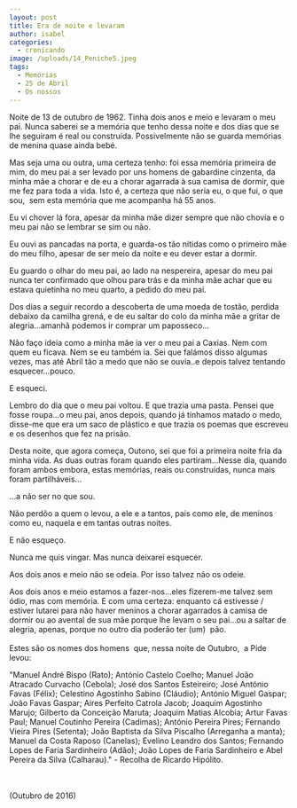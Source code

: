 ```yaml
---
layout: post
title: Era de noite e levaram
author: isabel
categories:
  - cronicando
image: /uploads/14_Peniche5.jpeg
tags:
  - Memórias
  - 25 de Abril
  - Os nossos
---
```

Noite de 13 de outubro de 1962. Tinha dois anos e meio e levaram o meu pai. Nunca saberei se a mem&oacute;ria que tenho dessa noite e dos dias que se lhe seguiram é real ou constru&iacute;da. Possivelmente n&atilde;o se guarda mem&oacute;rias de menina quase ainda bebé.&nbsp;

Mas seja uma ou outra, uma certeza tenho: foi essa mem&oacute;ria primeira de mim, do meu pai a ser levado por uns homens de gabardine cinzenta, da minha m&atilde;e a chorar e de eu a chorar agarrada &agrave; sua camisa de dormir, que me fez para toda a vida. Isto é, a certeza que n&atilde;o seria eu, o que fui, o que sou,&nbsp; sem esta mem&oacute;ria que me acompanha h&aacute; 55 anos.

Eu vi chover l&aacute; fora, apesar da minha m&atilde;e dizer sempre que n&atilde;o chovia e o meu pai n&atilde;o se lembrar se sim ou n&atilde;o.

Eu ouvi as pancadas na porta, e guarda-os t&atilde;o n&iacute;tidas como o primeiro m&atilde;e do meu filho, apesar de ser meio da noite e eu dever estar a dormir.

Eu guardo o olhar do meu pai, ao lado na nespereira, apesar do meu pai nunca ter confirmado que olhou para tr&aacute;s e da minha m&atilde;e achar que eu estava quietinha no meu quarto, a pedido do meu pai.

Dos dias a seguir recordo a descoberta de uma moeda de tost&atilde;o, perdida debaixo da camilha gren&aacute;, e de eu saltar do colo da minha m&atilde;e a gritar de alegria…amanh&atilde; podemos ir comprar um paposseco…

N&atilde;o fa&ccedil;o ideia como a minha m&atilde;e ia ver o meu pai a Caxias. Nem com quem eu ficava. Nem se eu também ia. Sei que fal&aacute;mos disso algumas vezes, mas até Abril t&atilde;o a medo que n&atilde;o se ouvia..e depois talvez tentando esquecer…pouco.

E esqueci.

Lembro do dia que o meu pai voltou. E que trazia uma pasta. Pensei que fosse roupa…o meu pai, anos depois, quando j&aacute; t&iacute;nhamos matado o medo, disse-me que era um saco de pl&aacute;stico e que trazia os poemas que escreveu e os desenhos que fez na pris&atilde;o.

Desta noite, que agora come&ccedil;a, Outono, sei que foi a primeira noite fria da minha vida. As duas outras foram quando eles partiram…Nesse dia, quando foram ambos embora, estas mem&oacute;rias, reais ou constru&iacute;das, nunca mais foram partilh&aacute;veis…

…a n&atilde;o ser no que sou.

N&atilde;o perd&ocirc;o a quem o levou, a ele e a tantos, pais como ele, de meninos como eu, naquela e em tantas outras noites.

E n&atilde;o esque&ccedil;o.

Nunca me quis vingar. Mas nunca deixarei esquecer.

Aos dois anos e meio n&atilde;o se odeia. Por isso talvez n&atilde;o os odeie.&nbsp;

Aos dois anos e meio estamos a fazer-nos…eles fizerem-me talvez sem &oacute;dio, mas com mem&oacute;ria. E com uma certeza: enquanto c&aacute; estivesse / estiver lutarei para n&atilde;o haver meninos a chorar agarrados &agrave; camisa de dormir ou ao avental de sua m&atilde;e porque lhe levam o seu pai…ou a saltar de alegria, apenas, porque no outro dia poder&atilde;o ter (um)&nbsp; p&atilde;o.<br><br>Estes s&atilde;o os nomes dos homens&nbsp; que, nessa noite de Outubro,&nbsp; a Pide levou:

"Manuel André Bispo (Rato); Ant&oacute;nio Castelo Coelho; Manuel Jo&atilde;o Atracado Curvacho (Cebola); José dos Santos Esteireiro; José Ant&oacute;nio Favas (Félix); Celestino Agostinho Sabino (Cl&aacute;udio); Ant&oacute;nio Miguel Gaspar; Jo&atilde;o Favas Gaspar; Aires Perfeito Catrola Jacob; Joaquim Agostinho Marujo; Gilberto da Concei&ccedil;&atilde;o Maruta; Joaquim Matias Alcobia; Artur Favas Paul; Manuel Coutinho Pereira (Cadimas); Ant&oacute;nio Pereira Pires; Fernando Vieira Pires (Setenta); Jo&atilde;o Baptista da Silva Piscalho (Arreganha a manta); Manuel da Costa Raposo (Canelas); Evelino Leandro dos Santos; Fernando Lopes de Faria Sardinheiro (Ad&atilde;o); Jo&atilde;o Lopes de Faria Sardinheiro e Abel Pereira da Silva (Calharau)." - Recolha de Ricardo Hip&oacute;lito.

<br><br>(Outubro de 2016)
